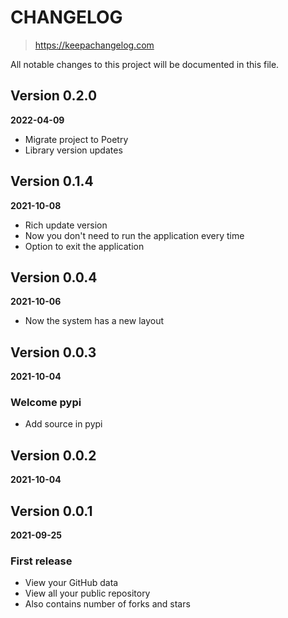 # CHANGELOG
> https://keepachangelog.com

All notable changes to this project will be documented in this file.

## Version 0.2.0
**2022-04-09**

- Migrate project to Poetry
- Library version updates

## Version 0.1.4
**2021-10-08**

- Rich update version
- Now you don't need to run the application every time
- Option to exit the application

## Version 0.0.4
**2021-10-06**

- Now the system has a new layout

## Version 0.0.3
**2021-10-04**

### Welcome pypi

- Add source in pypi

## Version 0.0.2
**2021-10-04**

## Version 0.0.1
**2021-09-25**

### First release

- View your GitHub data
- View all your public repository
- Also contains number of forks and stars
